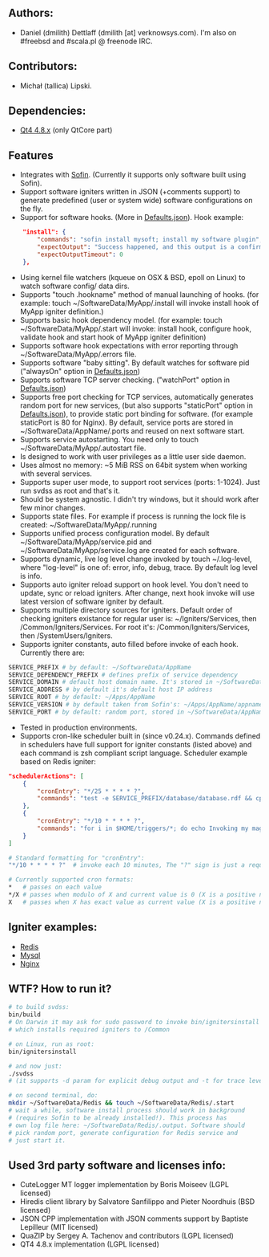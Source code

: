 
## Authors:
* Daniel (dmilith) Dettlaff (dmilith [at] verknowsys.com). I'm also on #freebsd and #scala.pl @ freenode IRC.


## Contributors:
* Michał (tallica) Lipski.


## Dependencies:
* [Qt4 4.8.x](http://qt-project.org/downloads) (only QtCore part)


## Features
* Integrates with [Sofin](http://verknowsys.github.io/sofin). (Currently it supports only software built using Sofin).
* Support software igniters written in JSON (+comments support) to generate predefined (user or system wide) software configurations on the fly.
* Support for software hooks. (More in [Defaults.json](https://github.com/VerKnowSys/TheSS/blob/master/basesystem/universal/Default.json)). Hook example:

```json
    "install": {
        "commands": "sofin install mysoft; install my software plugin",
        "expectOutput": "Success happened, and this output is a confirmation",
        "expectOutputTimeout": 0
    },
```

* Using kernel file watchers (kqueue on OSX & BSD, epoll on Linux) to watch software config/ data dirs.
* Supports "touch .hookname" method of manual launching of hooks. (for example: touch ~/SoftwareData/MyApp/.install will invoke install hook of MyApp igniter definition.)
* Supports basic hook dependency model. (for example: touch ~/SoftwareData/MyApp/.start will invoke: install hook, configure hook, validate hook and start hook of MyApp igniter definition)
* Supports software hook expectations with error reporting through ~/SoftwareData/MyApp/.errors file.
* Supports software "baby sitting". By default watches for software pid ("alwaysOn" option in [Defaults.json](https://github.com/VerKnowSys/TheSS/blob/master/basesystem/universal/Default.json))
* Supports software TCP server checking. ("watchPort" option in [Defaults.json](https://github.com/VerKnowSys/TheSS/blob/master/basesystem/universal/Default.json))
* Supports free port checking for TCP services, automatically generates random port for new services, (but also supports "staticPort" option in [Defaults.json](https://github.com/VerKnowSys/TheSS/blob/master/basesystem/universal/Default.json)), to provide static port binding for software. (for example staticPort is 80 for Nginx). By default, service ports are stored in ~/SoftwareData/AppName/.ports and reused on next software start.
* Supports service autostarting. You need only to touch ~/SoftwareData/MyApp/.autostart file.
* Is designed to work with user privileges as a little user side daemon.
* Uses almost no memory: ~5 MiB RSS on 64bit system when working with several services.
* Supports super user mode, to support root services (ports: 1-1024). Just run svdss as root and that's it.
* Should be system agnostic. I didn't try windows, but it should work after few minor changes.
* Supports state files. For example if process is running the lock file is created: ~/SoftwareData/MyApp/.running
* Supports unified process configuration model. By default ~/SoftwareData/MyApp/service.pid and ~/SoftwareData/MyApp/service.log are created for each software.
* Supports dynamic, live log level change invoked by touch ~/.log-level, where "log-level" is one of: error, info, debug, trace. By default log level is info.
* Supports auto igniter reload support on hook level. You don't need to update, sync or reload igniters. After change, next hook invoke will use latest version of software igniter by default.
* Supports multiple directory sources for igniters. Default order of checking igniters existance for regular user is: ~/Igniters/Services, then /Common/Igniters/Services. For root it's: /Common/Igniters/Services, then /SystemUsers/Igniters.
* Supports igniter constants, auto filled before invoke of each hook. Currently there are:

```sh
SERVICE_PREFIX # by default: ~/SoftwareData/AppName
SERVICE_DEPENDENCY_PREFIX # defines prefix of service dependency
SERVICE_DOMAIN # default host domain name. It's stored in ~/SoftwareData/AppName/.domain file by default.
SERVICE_ADDRESS # by default it's default host IP address
SERVICE_ROOT # by default: ~/Apps/AppName
SERVICE_VERSION # by default taken from Sofin's: ~/Apps/AppName/appname.version
SERVICE_PORT # by default: random port, stored in ~/SoftwareData/AppName/.ports
```

* Tested in production environments.
* Supports cron-like scheduler built in (since v0.24.x). Commands defined in schedulers have full support for igniter constants (listed above) and each command is zsh compliant script language.
Scheduler example based on Redis igniter:

```json
"schedulerActions": [
    {
        "cronEntry": "*/25 * * * * ?",
        "commands": "test -e SERVICE_PREFIX/database/database.rdf && cp SERVICE_PREFIX/database/database.rdf SERVICE_PREFIX/database/database.rdf-$(date +'%Y-%m-%d--%H%M').backup"
    },
    {
        "cronEntry": "*/10 * * * * ?",
        "commands": "for i in $HOME/triggers/*; do echo Invoking my magic trigger $i; echo $i; done"
    }
]
```

```sh
# Standard formatting for "cronEntry":
"*/10 * * * * ?"  # invoke each 10 minutes, The "?" sign is just a required symbolic placeholder.

# Currently supported cron formats:
*   # passes on each value
*/X # passes when modulo of X and current value is 0 (X is a positive number)
X   # passes when X has exact value as current value (X is a positive number)

```


## Igniter examples:
* [Redis](https://github.com/VerKnowSys/TheSS/blob/master/basesystem/universal/Services/Redis.json)
* [Mysql](https://github.com/VerKnowSys/TheSS/blob/master/basesystem/universal/Services/Mysql.json)
* [Nginx](https://github.com/VerKnowSys/TheSS/blob/master/basesystem/universal/RootServices/Coreginx.json)


## WTF? How to run it?

```sh
# to build svdss:
bin/build
# On Darwin it may ask for sudo password to invoke bin/ignitersinstall
# which installs required igniters to /Common

# on Linux, run as root:
bin/ignitersinstall

# and now just:
./svdss
# (it supports -d param for explicit debug output and -t for trace level output)

# on second terminal, do:
mkdir ~/SoftwareData/Redis && touch ~/SoftwareData/Redis/.start
# wait a while, software install process should work in background
# (requires Sofin to be already installed!). This process has
# own log file here: ~/SoftwareData/Redis/.output. Software should
# pick random port, generate configuration for Redis service and
# just start it.
```


## Used 3rd party software and licenses info:
* CuteLogger MT logger implementation by Boris Moiseev (LGPL licensed)
* Hiredis client library by Salvatore Sanfilippo and Pieter Noordhuis (BSD licensed)
* JSON CPP implementation with JSON comments support by Baptiste Lepilleur (MIT licensed)
* QuaZIP by Sergey A. Tachenov and contributors (LGPL licensed)
* QT4 4.8.x implementation (LGPL licensed)
